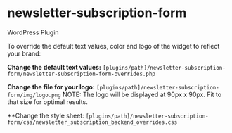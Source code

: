 newsletter-subscription-form
============================

WordPress Plugin

To override the default text values, color and logo of the widget to reflect your brand:

**Change the default text values:**
  `[plugins/path]/newsletter-subscription-form/newsletter-subscription-form-overrides.php`

**Change the file for your logo:**
  `[plugins/path]/newsletter-subscription-form/img/logo.png`
  NOTE: The logo will be displayed at 90px x 90px. Fit to that size for optimal results.

**Change the style sheet:
  `[plugins/path]/newsletter-subscription-form/css/newsletter_subscription_backend_overrides.css`
